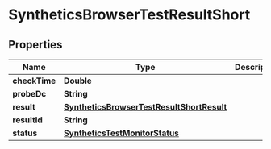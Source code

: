 

# SyntheticsBrowserTestResultShort

## Properties

Name | Type | Description | Notes
------------ | ------------- | ------------- | -------------
**checkTime** | **Double** |  |  [optional]
**probeDc** | **String** |  |  [optional]
**result** | [**SyntheticsBrowserTestResultShortResult**](SyntheticsBrowserTestResultShortResult.md) |  |  [optional]
**resultId** | **String** |  |  [optional]
**status** | [**SyntheticsTestMonitorStatus**](SyntheticsTestMonitorStatus.md) |  |  [optional]



